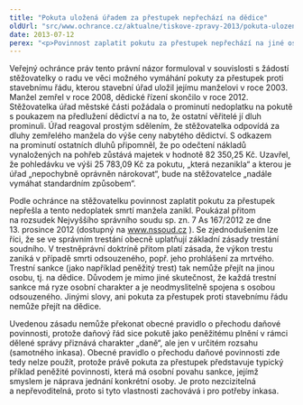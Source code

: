 ```yaml
---
title: "Pokuta uložená úřadem za přestupek nepřechází na dědice"
oldUrl: "src/www.ochrance.cz/aktualne/tiskove-zpravy-2013/pokuta-ulozena-uradem-za-prestupek-neprechazi-na-dedice"
date: 2013-07-12
perex: "<p>Povinnost zaplatit pokutu za přestupek nepřechází na jiné osoby &ndash; na dědice. Neuplatní se zde obecné pravidlo o přechodu daňové povinnosti zakotvené v zákoně o správě daní a poplatků. Pokuta za přestupek představuje jeden z příkladů peněžité povinnosti, která má osobní povahu. Je vázána na konkrétní osobu a proto je nezcizitelná a nepřevoditelná.</p>"
---
```


<!-- imported from the old website -->

<p>Veřejný ochránce práv tento právní názor formuloval v souvislosti s žádostí stěžovatelky o radu ve věci možného vymáhání pokuty za přestupek proti stavebnímu řádu, kterou stavební úřad uložil jejímu manželovi v roce 2003. Manžel zemřel v roce 2008, dědické řízení skončilo v roce 2012. Stěžovatelka úřad městské části požádala o prominutí nedoplatku na pokutě s poukazem na předlužení dědictví a na to, že ostatní věřitelé jí dluh prominuli. Úřad reagoval prostým sdělením, že stěžovatelka odpovídá za  dluhy zemřelého manžela do výše ceny nabytého dědictví. S odkazem na prominutí ostatních dluhů připomněl, že po odečtení nákladů vynaložených na pohřeb zůstává majetek v hodnotě 82 350,25 Kč. Uzavřel, že pohledávku ve výši 25 783,09 Kč za pokutu, „která nezanikla“ a kterou je úřad „nepochybně oprávněn nárokovat“, bude na stěžovatelce „nadále vymáhat standardním způsobem“.</p><p>Podle ochránce na stěžovatelku povinnost zaplatit pokutu za přestupek nepřešla a tento nedoplatek smrtí manžela zanikl. Poukázal přitom na rozsudek Nejvyššího správního soudu sp. zn. 7 As 167/2012 ze dne 13. prosince 2012 (dostupný na <a title="Otevření do nového okna" href="http://www.nssoud.cz/" target="_blank">www.nssoud.cz</a> <img alt="" src="https://www.ochrance.cz/typo3/ext/od_linkdesc/icons/external.gif" class="od_linkdesc_icon_external" />). Se zjednodušením lze říci, že se ve správním trestání obecně uplatňují základní zásady trestání soudního. V trestněprávní doktríně přitom platí zásada, že výkon trestu zaniká v případě smrti odsouzeného, popř. jeho prohlášení za mrtvého. Trestní sankce (jako například peněžitý trest) tak nemůže přejít na jinou osobu, tj. na dědice. Důvodem je mimo jiné skutečnost, že každá trestní sankce má ryze osobní charakter a je neodmyslitelně spojena s osobou odsouzeného. Jinými slovy, ani pokuta za přestupek proti stavebnímu řádu nemůže přejít na dědice.</p>Uvedenou zásadu nemůže překonat obecné pravidlo o přechodu daňové povinnosti, protože daňový řád sice pokutě jako peněžitému plnění v rámci dělené správy přiznává charakter „daně“, ale jen v určitém rozsahu (samotného inkasa). Obecné pravidlo o přechodu daňové povinnosti zde tedy nelze použít, protože právě pokuta za přestupek představuje typický příklad peněžité povinnosti, která má osobní povahu sankce, jejímž smyslem je náprava jednání konkrétní osoby. Je proto nezcizitelná a nepřevoditelná, proto si tyto vlastnosti zachovává i pro potřeby inkasa.
